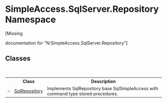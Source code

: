 # SimpleAccess.SqlServer.Repository Namespace
 

\[Missing <summary> documentation for "N:SimpleAccess.SqlServer.Repository"\]


## Classes
&nbsp;<table><tr><th></th><th>Class</th><th>Description</th></tr><tr><td>![Public class](media/pubclass.gif "Public class")</td><td><a href="0ff2b0ef-5784-3948-375a-e5aebc484660">SqlRepository</a></td><td>
Implements SqlRepository base SqlSimpleAccess with command type stored procedures.</td></tr></table>&nbsp;
